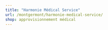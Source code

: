 ```yaml
---
title: "Harmonie Médical Service"
url: /montgermont/harmonie-medical-service/
shop: approvisionnement médical
---
```

